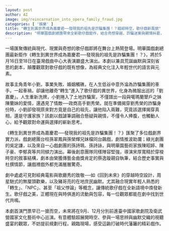 ```yaml
---
layout: post
author: AI
image: img/reincarnation_into_opera_family_fraud.jpg
categories: [ '娛樂' ]
title: "轉生到異世界成為嘉慶君──發現我的祖先是詐騙集團！？錯綜時空，歌仔戲新風貌"
description: "明華園戲劇總團帶來全新歌仔戲鉅作，結合奇想穿越、詐騙迷案與親情糾葛，以現代語言顛覆經典，5月16日起於臺灣戲曲中心盛大登場，實力卡司聯手演繹，帶領觀眾體驗荒誕、懸疑與感動交織的異世界旅程。"
---
```

一場匯聚傳統與現代、現實與奇想的歌仔戲即將在舞台上熱鬧登場。明華園戲劇總團最新鉅作《轉生到異世界成為嘉慶君──發現我的祖先是詐騙集團！？》，將於5月16日至18日在臺灣戲曲中心大表演廳盛大演出。本劇以兼具荒誕幽默與深刻省思的劇本，顛覆觀眾對歌仔戲的既有想像，為經典文化注入年輕世代的語言與元素。

故事主角青年小劉，事業失敗、婚姻觸礁，在人生低谷中意外淪為詐騙集團的車手。一起車禍，卻讓他離奇“轉生”進入了歌仔戲的異世界，化身為微服出巡的「劉嘉慶」。人生重新洗牌，小劉捲入了土地詐騙案，不僅譜出一段與噶瑪蘭墾戶之妹陳蘭妹的愛情，還遇見了情敵──政商高手劉秀榮。就在準備揭穿劉秀榮的詐騙身份時，小劉卻發現原來對方竟是自己的祖先，讓他陷入兩難，究竟該選擇揭穿真相，還是守護家族？該劇以戲謔筆調融合懸疑與親情，不僅令人捧腹，也觸動人心，給予觀眾對命運與選擇的嶄新思考。

《轉生到異世界成為嘉慶君──發現我的祖先是詐騙集團！？》匯聚了多位戲劇界實力派，戲劇總團台柱孫翠鳳與孫榮輝兄妹檔同台飆戲，劇情推波助瀾；綠光劇團的吳定謙，以及來自一心戲劇團的孫詩珮、孫詩詠，與明華園藝術家族陳昭婷、陳子豪、李郁真等共同傾力演出。幕後創意團隊同樣陣容堅強，導演宋厚寬精於穿梭時空的敘事結構，劇本由榮獲傳藝金曲獎肯定的蔡逸璇親自執筆，結合歷史事實與杜撰情節，讓戲裡戲外都充滿層層驚奇。

劇中處處可見對經典電影與歌廳秀的致敬──如《回到未來》的穿越時空設計，周星馳式的無厘頭歡樂，以及豬哥亮的在地庶民幽默。尤其融合現實年輕人熟悉的「轉生」、「NPC」、甚至「祖父悖論」等概念，讓傳統歌仔戲在全新語境中煥發新生。歌仔戲之美，正體現在與時俱進的流動與包容，每一位觀眾都能在劇中找到世代共鳴。

本劇首演門票早已一搶而空，未來將在9月、12月分別前進臺中國家歌劇院及衛武營國家文化藝術中心巡演。有意體驗超展開時空、參與一場思辨與幽默交織的視聽盛宴的觀眾，不妨提前規劃行程，親臨現場，感受這齣打破時代藩籬的精彩戲作。